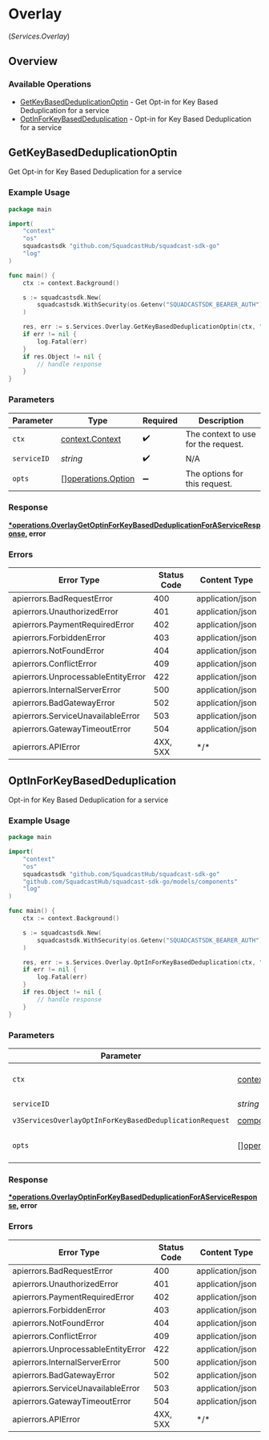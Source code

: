 # Overlay
(*Services.Overlay*)

## Overview

### Available Operations

* [GetKeyBasedDeduplicationOptin](#getkeybaseddeduplicationoptin) - Get Opt-in for Key Based Deduplication for a service
* [OptInForKeyBasedDeduplication](#optinforkeybaseddeduplication) - Opt-in for Key Based Deduplication for a service

## GetKeyBasedDeduplicationOptin

Get Opt-in for Key Based Deduplication for a service

### Example Usage

<!-- UsageSnippet language="go" operationID="Overlay_getOptinForKeyBasedDeduplicationForAService" method="get" path="/v3/services/{serviceID}/config" -->
```go
package main

import(
	"context"
	"os"
	squadcastsdk "github.com/SquadcastHub/squadcast-sdk-go"
	"log"
)

func main() {
    ctx := context.Background()

    s := squadcastsdk.New(
        squadcastsdk.WithSecurity(os.Getenv("SQUADCASTSDK_BEARER_AUTH")),
    )

    res, err := s.Services.Overlay.GetKeyBasedDeduplicationOptin(ctx, "<id>")
    if err != nil {
        log.Fatal(err)
    }
    if res.Object != nil {
        // handle response
    }
}
```

### Parameters

| Parameter                                                | Type                                                     | Required                                                 | Description                                              |
| -------------------------------------------------------- | -------------------------------------------------------- | -------------------------------------------------------- | -------------------------------------------------------- |
| `ctx`                                                    | [context.Context](https://pkg.go.dev/context#Context)    | :heavy_check_mark:                                       | The context to use for the request.                      |
| `serviceID`                                              | *string*                                                 | :heavy_check_mark:                                       | N/A                                                      |
| `opts`                                                   | [][operations.Option](../../models/operations/option.md) | :heavy_minus_sign:                                       | The options for this request.                            |

### Response

**[*operations.OverlayGetOptinForKeyBasedDeduplicationForAServiceResponse](../../models/operations/overlaygetoptinforkeybaseddeduplicationforaserviceresponse.md), error**

### Errors

| Error Type                         | Status Code                        | Content Type                       |
| ---------------------------------- | ---------------------------------- | ---------------------------------- |
| apierrors.BadRequestError          | 400                                | application/json                   |
| apierrors.UnauthorizedError        | 401                                | application/json                   |
| apierrors.PaymentRequiredError     | 402                                | application/json                   |
| apierrors.ForbiddenError           | 403                                | application/json                   |
| apierrors.NotFoundError            | 404                                | application/json                   |
| apierrors.ConflictError            | 409                                | application/json                   |
| apierrors.UnprocessableEntityError | 422                                | application/json                   |
| apierrors.InternalServerError      | 500                                | application/json                   |
| apierrors.BadGatewayError          | 502                                | application/json                   |
| apierrors.ServiceUnavailableError  | 503                                | application/json                   |
| apierrors.GatewayTimeoutError      | 504                                | application/json                   |
| apierrors.APIError                 | 4XX, 5XX                           | \*/\*                              |

## OptInForKeyBasedDeduplication

Opt-in for Key Based Deduplication for a service

### Example Usage

<!-- UsageSnippet language="go" operationID="Overlay_optinForKeyBasedDeduplicationForAService" method="patch" path="/v3/services/{serviceID}/config" -->
```go
package main

import(
	"context"
	"os"
	squadcastsdk "github.com/SquadcastHub/squadcast-sdk-go"
	"github.com/SquadcastHub/squadcast-sdk-go/models/components"
	"log"
)

func main() {
    ctx := context.Background()

    s := squadcastsdk.New(
        squadcastsdk.WithSecurity(os.Getenv("SQUADCASTSDK_BEARER_AUTH")),
    )

    res, err := s.Services.Overlay.OptInForKeyBasedDeduplication(ctx, "<id>", components.V3ServicesOverlayOptInForKeyBasedDeduplicationRequest{})
    if err != nil {
        log.Fatal(err)
    }
    if res.Object != nil {
        // handle response
    }
}
```

### Parameters

| Parameter                                                                                                                                            | Type                                                                                                                                                 | Required                                                                                                                                             | Description                                                                                                                                          |
| ---------------------------------------------------------------------------------------------------------------------------------------------------- | ---------------------------------------------------------------------------------------------------------------------------------------------------- | ---------------------------------------------------------------------------------------------------------------------------------------------------- | ---------------------------------------------------------------------------------------------------------------------------------------------------- |
| `ctx`                                                                                                                                                | [context.Context](https://pkg.go.dev/context#Context)                                                                                                | :heavy_check_mark:                                                                                                                                   | The context to use for the request.                                                                                                                  |
| `serviceID`                                                                                                                                          | *string*                                                                                                                                             | :heavy_check_mark:                                                                                                                                   | N/A                                                                                                                                                  |
| `v3ServicesOverlayOptInForKeyBasedDeduplicationRequest`                                                                                              | [components.V3ServicesOverlayOptInForKeyBasedDeduplicationRequest](../../models/components/v3servicesoverlayoptinforkeybaseddeduplicationrequest.md) | :heavy_check_mark:                                                                                                                                   | N/A                                                                                                                                                  |
| `opts`                                                                                                                                               | [][operations.Option](../../models/operations/option.md)                                                                                             | :heavy_minus_sign:                                                                                                                                   | The options for this request.                                                                                                                        |

### Response

**[*operations.OverlayOptinForKeyBasedDeduplicationForAServiceResponse](../../models/operations/overlayoptinforkeybaseddeduplicationforaserviceresponse.md), error**

### Errors

| Error Type                         | Status Code                        | Content Type                       |
| ---------------------------------- | ---------------------------------- | ---------------------------------- |
| apierrors.BadRequestError          | 400                                | application/json                   |
| apierrors.UnauthorizedError        | 401                                | application/json                   |
| apierrors.PaymentRequiredError     | 402                                | application/json                   |
| apierrors.ForbiddenError           | 403                                | application/json                   |
| apierrors.NotFoundError            | 404                                | application/json                   |
| apierrors.ConflictError            | 409                                | application/json                   |
| apierrors.UnprocessableEntityError | 422                                | application/json                   |
| apierrors.InternalServerError      | 500                                | application/json                   |
| apierrors.BadGatewayError          | 502                                | application/json                   |
| apierrors.ServiceUnavailableError  | 503                                | application/json                   |
| apierrors.GatewayTimeoutError      | 504                                | application/json                   |
| apierrors.APIError                 | 4XX, 5XX                           | \*/\*                              |